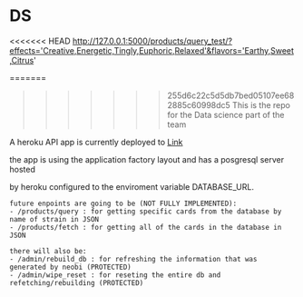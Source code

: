 # DS

<<<<<<< HEAD
http://127.0.0.1:5000/products/query_test/?effects='Creative,Energetic,Tingly,Euphoric,Relaxed'&flavors='Earthy,Sweet,Citrus'



=======
>>>>>>> 255d6c22c5d5db7bed05107ee682885c60998dc5
This is the repo for the Data science part of the team

A heroku API app is currently deployed to [Link](https://medcab6api.herokuapp.com/)

the app is using the application factory layout and has a posgresql server hosted

by heroku configured to the enviroment variable DATABASE_URL.

<div>

    future enpoints are going to be (NOT FULLY IMPLEMENTED):
    - /products/query : for getting specific cards from the database by name of strain in JSON
    - /products/fetch : for getting all of the cards in the database in JSON

    there will also be:
    - /admin/rebuild_db : for refreshing the information that was generated by neobi (PROTECTED)
    - /admin/wipe_reset : for reseting the entire db and refetching/rebuilding (PROTECTED)

 </div>


